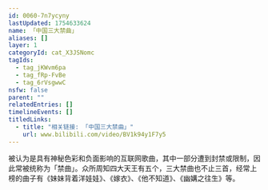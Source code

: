 ```yaml
---
id: 0060-7n7ycyny
lastUpdated: 1754633624
name: 「中国三大禁曲」
aliases: []
layer: 1
categoryId: cat_X3JSNomc
tagIds:
  - tag_jKWvm6pa
  - tag_fRp-FvBe
  - tag_6rVsgwwC
nsfw: false
parent: ""
relatedEntries: []
timelineEvents: []
titledLinks:
  - title: "相关链接: 「中国三大禁曲」"
    url: www.bilibili.com/video/BV1k94y1F7y5
---
```


被认为是具有神秘色彩和负面影响的互联网歌曲，其中一部分遭到封禁或限制，因此常被统称为「禁曲」。众所周知四大天王有五个，三大禁曲也不止三首，经常上榜的曲子有《妹妹背着洋娃娃》、《嫁衣》、《他不知道》、《幽媾之往生》等。